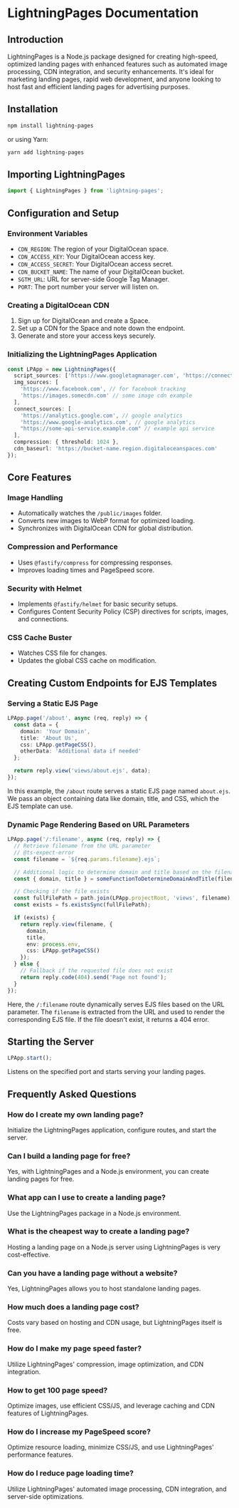 # LightningPages Documentation

## Introduction
LightningPages is a Node.js package designed for creating high-speed, optimized landing pages with enhanced features such as automated image processing, CDN integration, and security enhancements. It's ideal for marketing landing pages, rapid web development, and anyone looking to host fast and efficient landing pages for advertising purposes.

## Installation
```bash
npm install lightning-pages
```
or using Yarn:
```bash
yarn add lightning-pages
```

## Importing LightningPages
```typescript
import { LightningPages } from 'lightning-pages';
```

## Configuration and Setup
### Environment Variables
- `CDN_REGION`: The region of your DigitalOcean space.
- `CDN_ACCESS_KEY`: Your DigitalOcean access key.
- `CDN_ACCESS_SECRET`: Your DigitalOcean access secret.
- `CDN_BUCKET_NAME`: The name of your DigitalOcean bucket.
- `SGTM_URL`: URL for server-side Google Tag Manager.
- `PORT`: The port number your server will listen on.

### Creating a DigitalOcean CDN
1. Sign up for DigitalOcean and create a Space.
2. Set up a CDN for the Space and note down the endpoint.
3. Generate and store your access keys securely.

### Initializing the LightningPages Application
```typescript
const LPApp = new LightningPages({
  script_sources: ['https://www.googletagmanager.com', 'https://connect.facebook.net', "https://script-cdn.example.com"],
  img_sources: [
    'https://www.facebook.com', // for facebook tracking
    'https://images.somecdn.com' // some image cdn example
  ],
  connect_sources: [
    'https://analytics.google.com', // google analytics
    'https://www.google-analytics.com', // google analytics
    "https://some-api-service.example.com" // example api service
  ],
  compression: { threshold: 1024 },
  cdn_baseurl: 'https://bucket-name.region.digitaloceanspaces.com'
});
```

## Core Features
### Image Handling
- Automatically watches the `/public/images` folder.
- Converts new images to WebP format for optimized loading.
- Synchronizes with DigitalOcean CDN for global distribution.

### Compression and Performance
- Uses `@fastify/compress` for compressing responses.
- Improves loading times and PageSpeed score.

### Security with Helmet
- Implements `@fastify/helmet` for basic security setups.
- Configures Content Security Policy (CSP) directives for scripts, images, and connections.

### CSS Cache Buster
- Watches CSS file for changes.
- Updates the global CSS cache on modification.

## Creating Custom Endpoints for EJS Templates

### Serving a Static EJS Page
```typescript
LPApp.page('/about', async (req, reply) => {
  const data = {
    domain: 'Your Domain',
    title: 'About Us',
    css: LPApp.getPageCSS(),
    otherData: 'Additional data if needed'
  };

  return reply.view('views/about.ejs', data);
});
```
In this example, the `/about` route serves a static EJS page named `about.ejs`. We pass an object containing data like domain, title, and CSS, which the EJS template can use.

### Dynamic Page Rendering Based on URL Parameters
```typescript
LPApp.page('/:filename', async (req, reply) => {
  // Retrieve filename from the URL parameter
  // @ts-expect-error
  const filename = `${req.params.filename}.ejs`;

  // Additional logic to determine domain and title based on the filename or other criteria
  const { domain, title } = someFunctionToDetermineDomainAndTitle(filename);

  // Checking if the file exists
  const fullFilePath = path.join(LPApp.projectRoot, 'views', filename);
  const exists = fs.existsSync(fullFilePath);

  if (exists) {
    return reply.view(filename, {
      domain,
      title,
      env: process.env,
      css: LPApp.getPageCSS()
    });
  } else {
    // Fallback if the requested file does not exist
    return reply.code(404).send('Page not found');
  }
});
```
Here, the `/:filename` route dynamically serves EJS files based on the URL parameter. The `filename` is extracted from the URL and used to render the corresponding EJS file. If the file doesn't exist, it returns a 404 error.

## Starting the Server
```typescript
LPApp.start();
```
Listens on the specified port and starts serving your landing pages.

## Frequently Asked Questions
### How do I create my own landing page?
Initialize the LightningPages application, configure routes, and start the server.

### Can I build a landing page for free?
Yes, with LightningPages and a Node.js environment, you can create landing pages for free.

### What app can I use to create a landing page?
Use the LightningPages package in a Node.js environment.

### What is the cheapest way to create a landing page?
Hosting a landing page on a Node.js server using LightningPages is very cost-effective.

### Can you have a landing page without a website?
Yes, LightningPages allows you to host standalone landing pages.

### How much does a landing page cost?
Costs vary based on hosting and CDN usage, but LightningPages itself is free.

### How do I make my page speed faster?
Utilize LightningPages' compression, image optimization, and CDN integration.

### How to get 100 page speed?
Optimize images, use efficient CSS/JS, and leverage caching and CDN features of LightningPages.

### How do I increase my PageSpeed score?
Optimize resource loading, minimize CSS/JS, and use LightningPages' performance features.

### How do I reduce page loading time?
Utilize LightningPages' automated image processing, CDN integration, and server-side optimizations.